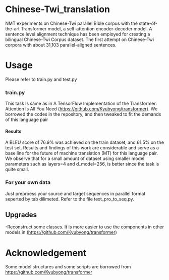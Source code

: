 # Chinese-Twi_translation
 NMT experiments on Chinese-Twi parallel Bible corpus with the state-of-the-art Transformer model, a self-attention encoder-decoder model.
 A sentence level alignment technique has been employed for creating a bilingual Chinese-Twi Corpus dataset. The first attempt on 
 Chinese-Twi corpora with about 31,103 parallel-aligned sentences.

# Usage
Please refer to train.py and test.py

### train.py
This task is same as in A TensorFlow Implementation of the Transformer: Attention Is All You Need (https://github.com/Kyubyong/transformer).
We borrowed the codes in the repository, and then tweaked to fit the demands of this language pair

#### Results
 A BLEU score of 76.9% was achieved on the train dataset, and 61.5% on the test set. Results and findings of this work are considerable 
 and serve as a base line for the future of machine translation (MT) for this language pair. 
 We observe that for a small amount of dataset using smaller model parameters such as layers=4 and d_model=256, is better 
 since the task is quite small.

### For your own data
Just preproess your source and target sequences in parallel format seperted by tab dilimeted. Refer to the file text_pro_to_seq.py.

## Upgrades
-Reconstruct some classes.
It is more easier to use the components in other models in (https://github.com/Kyubyong/transformer)

# Acknowledgement
Some model structures and some scripts are borrowed from https://github.com/Kyubyong/transformer

